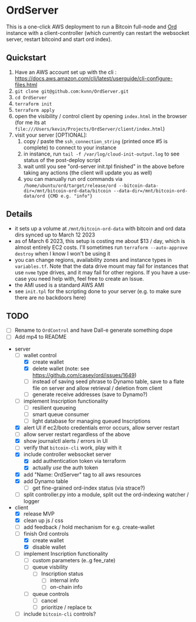 
# OrdServer
This is a one-click AWS deployment to run a Bitcoin full-node and [Ord](https://github.com/casey/ord) instance with a client-controller (which currently can restart the websocket server, restart bitcoind and start ord index).


## Quickstart
1. Have an AWS account set up with the cli : https://docs.aws.amazon.com/cli/latest/userguide/cli-configure-files.html
2. `git clone git@github.com:kvnn/OrdServer.git`
3. `cd OrdServer`
4. `terraform init`
5. `terraform apply`
6. open the visibility / control client by opening `index.html` in the browser (for me its at `file:///Users/kevin/Projects/OrdServer/client/index.html`)
7. visit your server [OPTIONAL]:
   1. copy / paste the `ssh_connection_string` (printed once #5 is complete) to connect to your instance
   2. in instance, run `tail -f /var/log/cloud-init-output.log` to see status of the post-deploy script
   3. wait until you see "ord-server init.tpl finished" in the above before taking any actions (the client will update you as well)
   4. you can manually run ord commands via `/home/ubuntu/ord/target/release/ord --bitcoin-data-dir=/mnt/bitcoin-ord-data/bitcoin --data-dir=/mnt/bitcoin-ord-data/ord {CMD e.g. "info"}`



## Details
- it sets up a volume at `/mnt/bitcoin-ord-data` with bitcoin and ord data dirs synced up to March 12 2023
- as of March 6 2023, this setup is costing me about $13 / day, which is almost entirely EC2 costs. I'll sometimes run `terraform --auto-approve destroy` when I know I won't be using it
- you can change regions, availability zones and instance types in `variables.tf`. Note that the data drive mount may fail for instances that use `nvme` type drives, and it may fail for other regions. If you have a use-case you need help with, feel free to create an Issue.
- the AMI used is a standard AWS AMI
- see `init.tpl` for the scripting done to your server (e.g. to make sure there are no backdoors here)
  

## TODO
- [ ] Rename to `OrdControl` and have Dall-e generate something dope
- [ ] Add mp4 to README
- server
  - [ ] wallet control
    - [x] create wallet
    - [x] delete wallet (note: see https://github.com/casey/ord/issues/1649)
    - [ ] instead of saving seed phrase to Dynamo table, save to a flate file on server and allow retrieval / deletion from client
    - [ ] generate receive addresses (save to Dynamo?)
  - [ ] implement Inscription functionality
    - [ ] resilient queueing
    - [ ] smart queue consumer
    - [ ] light database for managing queued Inscriptions
  - [x] alert UI if ec2/boto credentials error occurs, allow server restart
  - [ ] allow server restart regardless of the above
  - [x] show journalctl alerts / errors in UI 
  - [ ] verify that `bitcoin-cli` work, play with it
  - [x] include controller websocket server
    - [x] add authentication token via terraform
    - [x] actually *use* the auth token
  - [x] add "Name: OrdServer" tag to all aws resources
  - [x] add Dynamo table 
    - [ ] get fine-grained ord-index status (via strace?)
  - [ ] split controller.py into a module, split out the ord-indexing watcher / logger

- client
  - [x] release MVP
  - [x] clean up js / css
  - [ ] add feedback / hold mechanism for e.g. create-wallet
  - [ ] finish Ord controls
    - [x] create wallet
    - [x] disable wallet
  - [ ] implement Inscription functionality
    - [ ] custom parameters (e..g fee_rate)
    - [ ] queue visbility
      - [ ] Inscription status
        - [ ] internal info
        - [ ] on-chain info
    - [ ] queue controls
      - [ ] cancel
      - [ ] prioritize / replace tx
  - [ ] include `bitcoin-cli` controls?
